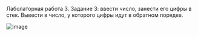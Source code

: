 Лаболаторная работа 3. 
Задание 3: ввести число, занести его цифры в стек. Вывести в число, у которого цифры идут в обратном порядке.

![image](https://github.com/user-attachments/assets/b75acfdd-5637-427a-b476-dc92655b9d34)
